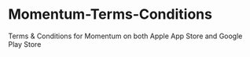 # Momentum-Terms-Conditions
Terms &amp; Conditions for Momentum on both Apple App Store and Google Play Store
